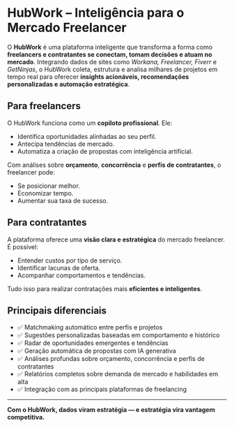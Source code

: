 # HubWork – Inteligência para o Mercado Freelancer

O **HubWork** é uma plataforma inteligente que transforma a forma como **freelancers e contratantes se conectam, tomam decisões e atuam no mercado**. Integrando dados de sites como *Workana, Freelancer, Fiverr* e *GetNinjas*, o HubWork coleta, estrutura e analisa milhares de projetos em tempo real para oferecer **insights acionáveis, recomendações personalizadas e automação estratégica**.

## Para freelancers

O HubWork funciona como um **copiloto profissional**. Ele:

- Identifica oportunidades alinhadas ao seu perfil.
- Antecip​a tendências de mercado.
- Automatiza a criação de propostas com inteligência artificial.

Com análises sobre **orçamento**, **concorrência** e **perfis de contratantes**, o freelancer pode:

- Se posicionar melhor.
- Economizar tempo.
- Aumentar sua taxa de sucesso.

## Para contratantes

A plataforma oferece uma **visão clara e estratégica** do mercado freelancer. É possível:

- Entender custos por tipo de serviço.
- Identificar lacunas de oferta.
- Acompanhar comportamentos e tendências.

Tudo isso para realizar contratações mais **eficientes e inteligentes**.

## Principais diferenciais

- ✅ Matchmaking automático entre perfis e projetos  
- ✅ Sugestões personalizadas baseadas em comportamento e histórico  
- ✅ Radar de oportunidades emergentes e tendências  
- ✅ Geração automática de propostas com IA generativa  
- ✅ Análises profundas sobre orçamento, concorrência e perfis de contratantes  
- ✅ Relatórios completos sobre demanda de mercado e habilidades em alta  
- ✅ Integração com as principais plataformas de freelancing  

---

**Com o HubWork, dados viram estratégia — e estratégia vira vantagem competitiva.**
